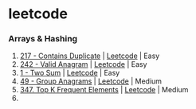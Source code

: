 # leetcode


### Arrays & Hashing

1. [217 - Contains Duplicate](https://github.com/atereshkov/leetcode-swift/blob/main/solutions/Problems/Easy/217_Contains_Duplicate.swift) | [Leetcode](https://leetcode.com/problems/contains-duplicate/) | Easy
2. [242 - Valid Anagram](https://github.com/atereshkov/leetcode-swift/blob/main/solutions/Problems/Easy/242_Valid_Anagram.swift) | [Leetcode](https://leetcode.com/problems/valid-anagram/) | Easy
3. [1 - Two Sum](https://github.com/atereshkov/leetcode-swift/blob/main/solutions/Problems/Easy/1_TwoSum.swift) | [Leetcode](https://leetcode.com/problems/two-sum/) | Easy
4. [49 - Group Anagrams](https://github.com/atereshkov/leetcode-swift/blob/main/solutions/Problems/Medium/49_Group_Anagrams.swift) | [Leetcode](https://leetcode.com/problems/group-anagrams/) | Medium
5. [347. Top K Frequent Elements](https://github.com/atereshkov/leetcode-swift/blob/main/solutions/Problems/Medium/347_Top_K_Frequent_Elements.swift) | [Leetcode](https://leetcode.com/problems/top-k-frequent-elements) | Medium
6. 
